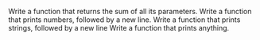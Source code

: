 Write a function that returns the sum of all its parameters.
Write a function that prints numbers, followed by a new line.
Write a function that prints strings, followed by a new line
Write a function that prints anything.
